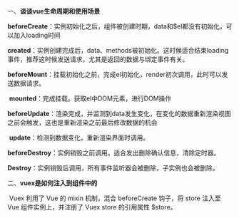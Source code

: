 一、**谈谈vue生命周期和使用场景**

​	**beforeCreate**：实例初始化之后，组件被创建时期，data和$el都没有初始化，可以加入loading时间

​	**created**：实例创建完成后，data、methods被初始化。这时候适合结束loading事件，推荐这时候发送请求，尤其是返回的数据与绑定事件有关。

​	**beforeMount**：挂载初始化之前，完成el初始化，render初次调用，此时可以发送数据请求。

​	**mounted**：完成挂载。获取el中DOM元素，进行DOM操作

​	**beforeUpdate**：渲染完成，并监测到data发生变化，在变化的数据重新渲染视图之前会触发，这也是重新渲染之前最后修改数据的机会

​	**update**：检测到数据变化，重新渲染界面时调用。

​	**beforeDestroy**：实例销毁之前调用。适合发出删除确认信息，清除定时器。

​	**Destroy**：实例销毁后调用，所有事件监听器会被删除，子实例也会被删除。

二、**vuex是如何注入到组件中的**

​	Vuex 利用了 Vue 的 mixin 机制，混合 beforeCreate 钩子，将 store 注入至 Vue 组件实例上，并注册了 Vuex store 的引用属性 $store。